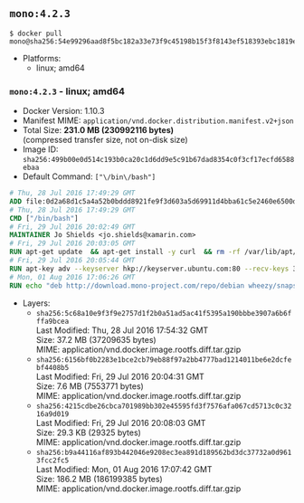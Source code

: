 ## `mono:4.2.3`

```console
$ docker pull mono@sha256:54e99296aad8f5bc182a33e73f9c45198b15f3f8143ef518393ebc1819ed6799
```

-	Platforms:
	-	linux; amd64

### `mono:4.2.3` - linux; amd64

-	Docker Version: 1.10.3
-	Manifest MIME: `application/vnd.docker.distribution.manifest.v2+json`
-	Total Size: **231.0 MB (230992116 bytes)**  
	(compressed transfer size, not on-disk size)
-	Image ID: `sha256:499b00e0d514c193b0ca20c1d6dd9e5c91b67dad8354c0f3cf17ecfd6588ebaa`
-	Default Command: `["\/bin\/bash"]`

```dockerfile
# Thu, 28 Jul 2016 17:49:29 GMT
ADD file:0d2a68d1c5a4a52b0bddd8921fe9f3d603a5d69911d4bba61c5e2460e6500d76 in /
# Thu, 28 Jul 2016 17:49:29 GMT
CMD ["/bin/bash"]
# Fri, 29 Jul 2016 20:02:49 GMT
MAINTAINER Jo Shields <jo.shields@xamarin.com>
# Fri, 29 Jul 2016 20:03:05 GMT
RUN apt-get update 	&& apt-get install -y curl 	&& rm -rf /var/lib/apt/lists/*
# Fri, 29 Jul 2016 20:05:44 GMT
RUN apt-key adv --keyserver hkp://keyserver.ubuntu.com:80 --recv-keys 3FA7E0328081BFF6A14DA29AA6A19B38D3D831EF
# Mon, 01 Aug 2016 17:06:26 GMT
RUN echo "deb http://download.mono-project.com/repo/debian wheezy/snapshots/4.2.3.4 main" > /etc/apt/sources.list.d/mono-xamarin.list 	&& apt-get update 	&& apt-get install -y mono-devel ca-certificates-mono fsharp mono-vbnc nuget 	&& rm -rf /var/lib/apt/lists/*
```

-	Layers:
	-	`sha256:5c68a10e9f3f9e2757d1f2b0a51ad5ac41f5395a190bbbe3907a6b6fffa9bcea`  
		Last Modified: Thu, 28 Jul 2016 17:54:32 GMT  
		Size: 37.2 MB (37209635 bytes)  
		MIME: application/vnd.docker.image.rootfs.diff.tar.gzip
	-	`sha256:6156bf0b2283e1bce2cb79eb88f97a2bb4777bad1214011be6e2dcfebf4408b5`  
		Last Modified: Fri, 29 Jul 2016 20:04:31 GMT  
		Size: 7.6 MB (7553771 bytes)  
		MIME: application/vnd.docker.image.rootfs.diff.tar.gzip
	-	`sha256:4215cdbe26cbca701989bb302e45595fd3f7576afa067cd5713c0c3216a9d019`  
		Last Modified: Fri, 29 Jul 2016 20:08:03 GMT  
		Size: 29.3 KB (29325 bytes)  
		MIME: application/vnd.docker.image.rootfs.diff.tar.gzip
	-	`sha256:b9a44116af893b442046e9208ec3ea891d189562bd3dc37732a0d9613fcc2fc5`  
		Last Modified: Mon, 01 Aug 2016 17:07:42 GMT  
		Size: 186.2 MB (186199385 bytes)  
		MIME: application/vnd.docker.image.rootfs.diff.tar.gzip
